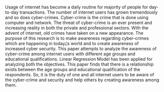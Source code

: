 ﻿Usage of internet has become a daily routine for majority of people for day-to-day transactions. The number of internet users has grown tremendously and so does cyber-crimes. Cyber-crime is the crime that is done using computer and network. The threat of cyber-crime is an ever present and increasing reality in both the private and professional sectors. With the advent of internet, old crimes have taken on a new appearance. The purpose of this research is to make awareness regarding cyber-crimes which are happening in today¡¦s world and to create awareness of increased cyber security. This paper attempts to analyze the awareness of cyber-crime among internet users with different age groups and educational qualifications. Linear Regression Model has been applied for analyzing both the objectives. This paper finds that there is a relationship exists between the age groups and educational qualification of the respondents. So, it is the duty of one and all internet users to be aware of the cyber-crime and security and help others by creating awareness among them.
